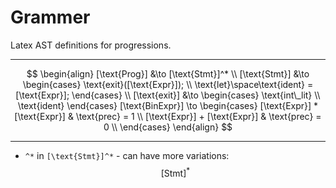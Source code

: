 # Grammer

Latex AST definitions for progressions.

---

$$
\begin{align}
    [\text{Prog}] &\to [\text{Stmt}]^* \\
    [\text{Stmt}] &\to
    \begin{cases}
        \text{exit}([\text{Expr}]); \\
        \text{let}\space\text{ident} = [\text{Expr}];
    \end{cases} \\
    [\text{exit}] &\to
    \begin{cases}
        \text{int\_lit} \\
        \text{ident}
    \end{cases}
    [\text{BinExpr}] \to
    \begin{cases}
        [\text{Expr}] * [\text{Expr}] & \text{prec} = 1 \\
        [\text{Expr}] + [\text{Expr}] & \text{prec} = 0 \\
    \end{cases}
\end{align}
$$

---

- `^*` in `[\text{Stmt}]^*` - can have more variations: $$[\text{Stmt}]^*$$
